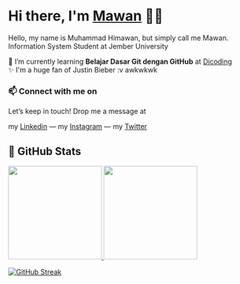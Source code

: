 <div>
   <h1>Hi there, I'm <a href="https://www.linkedin.com/in/nurmuhimawann/">Mawan</a> 👋🏻</h1>
</div>

Hello, my name is Muhammad Himawan, but simply call me Mawan.\
Information System Student at Jember University  

🌱 I’m currently learning **Belajar Dasar Git dengan GitHub** at [Dicoding](https://www.dicoding.com/)\
✨ I'm a huge fan of Justin Bieber :v awkwkwk

### 📫 Connect with me on
  
Let’s keep in touch! Drop me a message at

my [Linkedin](https://www.linkedin.com/in/nur-muhammad-himawan-6a2a93209/) —
my [Instagram](https://www.instagram.com/mawann_/) —
my [Twitter](https://twitter.com/nurmuhimawann)  

<h2>📝 GitHub Stats</h2>
<p align="left">
<a href="https://github.com/nurmuhimawann">
  <img height="190em" src="https://github-readme-stats-eight-theta.vercel.app/api?username=nurmuhimawann&show_icons=true&include_all_commits=true&count_private=true"/>
  <img height="190em" src="https://github-readme-stats-eight-theta.vercel.app/api/top-langs/?username=nurmuhimawann&layout=compact&langs_count=8"/>
</a>
</p>
  
[![GitHub Streak](https://github-readme-streak-stats.herokuapp.com/?user=nurmuhimawann&hide_border=true)](https://git.io/streak-stats)

 

<!--
**nurmuhimawann/nurmuhimawann** is a ✨ _special_ ✨ repository because its `README.md` (this file) appears on your GitHub profile.

<div>
   <h1>Hi there, I'm <a href="https://www.linkedin.com/in/nurmuhimawann/">Mawan</a> 👋🏻</h1>
</div>


Here are some ideas to get you started:

- 🔭 I’m currently working on ...
- 🌱 I’m currently learning ...
- 👯 I’m looking to collaborate on ...
- 🤔 I’m looking for help with ...
- 💬 Ask me about ...
- 📫 How to reach me: ...
- 😄 Pronouns: ...
- ⚡ Fun fact: ...
-->
